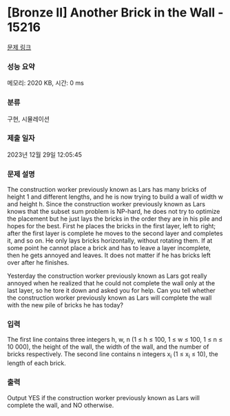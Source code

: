 # [Bronze II] Another Brick in the Wall - 15216 

[문제 링크](https://www.acmicpc.net/problem/15216) 

### 성능 요약

메모리: 2020 KB, 시간: 0 ms

### 분류

구현, 시뮬레이션

### 제출 일자

2023년 12월 29일 12:05:45

### 문제 설명

<p>The construction worker previously known as Lars has many bricks of height 1 and different lengths, and he is now trying to build a wall of width w and height h. Since the construction worker previously known as Lars knows that the subset sum problem is NP-hard, he does not try to optimize the placement but he just lays the bricks in the order they are in his pile and hopes for the best. First he places the bricks in the first layer, left to right; after the first layer is complete he moves to the second layer and completes it, and so on. He only lays bricks horizontally, without rotating them. If at some point he cannot place a brick and has to leave a layer incomplete, then he gets annoyed and leaves. It does not matter if he has bricks left over after he finishes.</p>

<p>Yesterday the construction worker previously known as Lars got really annoyed when he realized that he could not complete the wall only at the last layer, so he tore it down and asked you for help. Can you tell whether the construction worker previously known as Lars will complete the wall with the new pile of bricks he has today?</p>

### 입력 

 <p>The first line contains three integers h, w, n (1 ≤ h ≤ 100, 1 ≤ w ≤ 100, 1 ≤ n ≤ 10 000), the height of the wall, the width of the wall, and the number of bricks respectively. The second line contains n integers x<sub>i</sub> (1 ≤ x<sub>i</sub> ≤ 10), the length of each brick.</p>

### 출력 

 <p>Output YES if the construction worker previously known as Lars will complete the wall, and NO otherwise.</p>

